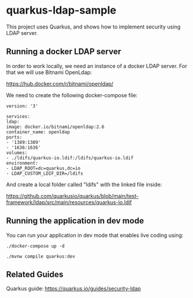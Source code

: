 # quarkus-ldap-sample

This project uses Quarkus, and shows how to implement security using LDAP server.

## Running a docker LDAP server

In order to work locally, we need an instance of a docker LDAP server. For that we will 
use Bitnami OpenLdap:

https://hub.docker.com/r/bitnami/openldap/

We need to create the following docker-compose file:

```
version: '3'

services:
ldap:
image: docker.io/bitnami/openldap:2.6
container_name: openldap
ports:
- '1389:1389'
- '1636:1636'
volumes:
- ./ldifs/quarkus-io.ldif:/ldifs/quarkus-io.ldif
environment:
- LDAP_ROOT=dc=quarkus,dc=io
- LDAP_CUSTOM_LDIF_DIR=/ldifs
```

And create a local folder called "ldifs" with the linked file inside:

https://github.com/quarkusio/quarkus/blob/main/test-framework/ldap/src/main/resources/quarkus-io.ldif


## Running the application in dev mode

You can run your application in dev mode that enables live coding using:

```shell script
./docker-compose up -d
```

```shell script
./mvnw compile quarkus:dev
```

## Related Guides

Quarkus guide: https://quarkus.io/guides/security-ldap